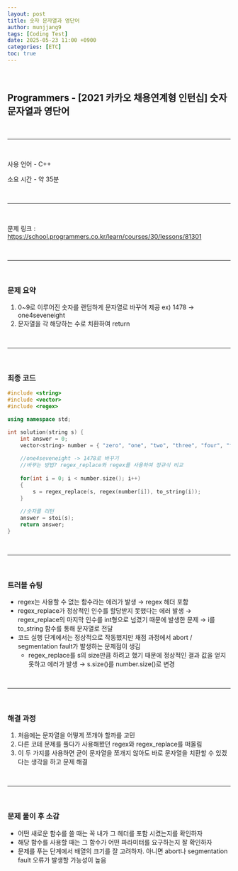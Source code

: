 ```yaml
---
layout: post
title: 숫자 문자열과 영단어
author: munjjang9
tags: [Coding Test]
date: 2025-05-23 11:00 +0900
categories: [ETC]
toc: true
---
```


<br>

## Programmers - [2021 카카오 채용연계형 인턴십] 숫자 문자열과 영단어

<br>

---

<br>

사용 언어 - C++

소요 시간 - 약 35분

<br>

---

<br>

문제 링크 : https://school.programmers.co.kr/learn/courses/30/lessons/81301

<br>

---

<br>

### 문제 요약

1. 0~9로 이루어진 숫자를 랜덤하게 문자열로 바꾸어 제공 ex) 1478 → one4seveneight
2. 문자열을 각 해당하는 수로 치환하여 return

<br>

---

<br>

### 최종 코드

```cpp
#include <string>
#include <vector>
#include <regex>

using namespace std;

int solution(string s) {
    int answer = 0;
    vector<string> number = { "zero", "one", "two", "three", "four", "five", "six", "seven", "eight", "nine" };
    
    //one4seveneight -> 1478로 바꾸기
    //바꾸는 방법? regex_replace와 regex를 사용하여 정규식 비교
    
    for(int i = 0; i < number.size(); i++)
    {
        s = regex_replace(s, regex(number[i]), to_string(i));
    }
    
    //숫자를 리턴
    answer = stoi(s);
    return answer;
}
```

<br>

---

<br>

### 트러블 슈팅

- regex는 사용할 수 없는 함수라는 에러가 발생 → regex 헤더 포함
- regex_replace가 정상적인 인수를 할당받지 못했다는 에러 발생 → regex_replace의 마지막 인수를 int형으로 넘겼기 때문에 발생한 문제 → i를 to_string 함수를 통해 문자열로 전달
- 코드 실행 단계에서는 정상적으로 작동했지만 채점 과정에서 abort / segmentation fault가 발생하는 문제점이 생김
    - regex_replace를 s의 size만큼 하려고 했기 때문에 정상적인 결과 값을 얻지 못하고 에러가 발생 → s.size()를 number.size()로 변경

<br>

---

<br>

### 해결 과정

1. 처음에는 문자열을 어떻게 쪼개야 할까를 고민
2. 다른 코테 문제를 풀다가 사용해봤던 regex와 regex_replace를 떠올림
3. 이 두 가지를 사용하면 굳이 문자열을 쪼개지 않아도 바로 문자열을 치환할 수 있겠다는 생각을 하고 문제 해결

<br>

---

<br>

### 문제 풀이 후 소감

- 어떤 새로운 함수를 쓸 때는 꼭 내가 그 헤더를 포함 시켰는지를 확인하자
- 해당 함수를 사용할 때는 그 함수가 어떤 파라미터를 요구하는지 잘 확인하자
- 문제를 푸는 단계에서 배열의 크기를 잘 고려하자. 아니면 abort나 segmentation fault 오류가 발생할 가능성이 높음